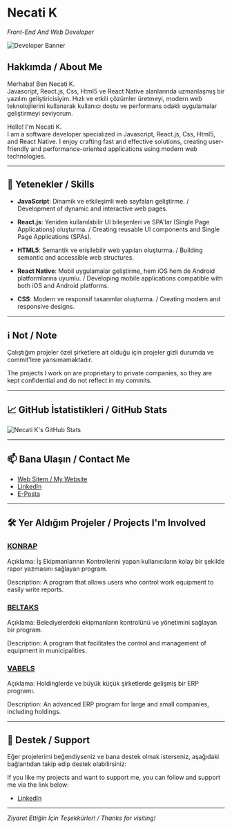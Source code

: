# Necati K

*Front-End And Web Developer*

![Developer Banner](https://images.unsplash.com/photo-1557682250-31da61d91d4d?crop=entropy&cs=tinysrgb&fit=max&fm=jpg&ixid=MnwxMjA3fDB8MHxwaG90by1wYWdlfHx8fGVufDB8fHx8&ixlib=rb-1.2.1&q=80&w=800)

## Hakkımda / About Me

Merhaba! Ben Necati K.  
Javascript, React.js, Css, Html5 ve React Native alanlarında uzmanlaşmış bir yazılım geliştiricisiyim. Hızlı ve etkili çözümler üretmeyi, modern web teknolojilerini kullanarak kullanıcı dostu ve performans odaklı uygulamalar geliştirmeyi seviyorum.

Hello! I'm Necati K.  
I am a software developer specialized in Javascript, React.js, Css, Html5, and React Native. I enjoy crafting fast and effective solutions, creating user-friendly and performance-oriented applications using modern web technologies.

---

## 🚀 Yetenekler / Skills

- **JavaScript**: Dinamik ve etkileşimli web sayfaları geliştirme. / Development of dynamic and interactive web pages.

- **React.js**: Yeniden kullanılabilir UI bileşenleri ve SPA'lar (Single Page Applications) oluşturma. / Creating reusable UI components and Single Page Applications (SPAs).
  
- **HTML5**: Semantik ve erişilebilir web yapıları oluşturma. / Building semantic and accessible web structures.
 
- **React Native**: Mobil uygulamalar geliştirme, hem iOS hem de Android platformlarına uyumlu. / Developing mobile applications compatible with both iOS and Android platforms.
  
- **CSS**: Modern ve responsif tasarımlar oluşturma. / Creating modern and responsive designs.

---

## ℹ️ Not / Note

Çalıştığım projeler özel şirketlere ait olduğu için projeler gizli durumda ve commit'lere yansımamaktadır.  

The projects I work on are proprietary to private companies, so they are kept confidential and do not reflect in my commits.

---

## 📈 GitHub İstatistikleri / GitHub Stats

![Necati K's GitHub Stats](https://github-readme-stats.vercel.app/api?username=NecatiK&show_icons=true&hide_border=true&theme=radical)

---

## 📫 Bana Ulaşın / Contact Me

- [Web Sitem / My Website](https://necatik.com)
- [LinkedIn](https://www.linkedin.com/in/necati-k-460464245/)
- [E-Posta](mailto:nknecati@gmail.com)

---

## 🛠️ Yer Aldığım Projeler / Projects I'm Involved

### [KONRAP](https://konrap.com)
Açıklama: İş Ekipmanlarının Kontrollerini yapan kullanıcıların kolay bir şekilde rapor yazmasını sağlayan program.  

Description: A program that allows users who control work equipment to easily write reports.

### [BELTAKS](https://beltaks.com)
Açıklama: Belediyelerdeki ekipmanların kontrolünü ve yönetimini sağlayan bir program.  

Description: A program that facilitates the control and management of equipment in municipalities.

### [VABELS](https://vabels.com)
Açıklama: Holdinglerde ve büyük küçük şirketlerde gelişmiş bir ERP programı.  

Description: An advanced ERP program for large and small companies, including holdings.

---

## 🌟 Destek / Support

Eğer projelerimi beğendiyseniz ve bana destek olmak isterseniz, aşağıdaki bağlantıdan takip edip destek olabilirsiniz:  

If you like my projects and want to support me, you can follow and support me via the link below:

- [LinkedIn](https://www.linkedin.com/in/necati-k-460464245/)

---

*Ziyaret Ettiğin İçin Teşekkürler! / Thanks for visiting!*
